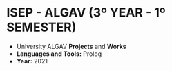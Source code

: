 # ISEP - ALGAV (3º YEAR - 1º SEMESTER)
* University ALGAV **Projects** and **Works**
* **Languages and Tools:** Prolog
* **Year:** 2021
